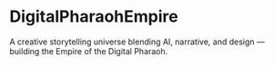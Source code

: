 # DigitalPharaohEmpire
A creative storytelling universe blending AI, narrative, and design — building the Empire of the Digital Pharaoh.
